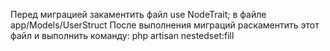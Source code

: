 Перед миграцией закаментить файл use NodeTrait; в файле app/Models/UserStruct
После выполнения миграций раскаментить этот файл и выполнить команду:
php artisan nestedset:fill
